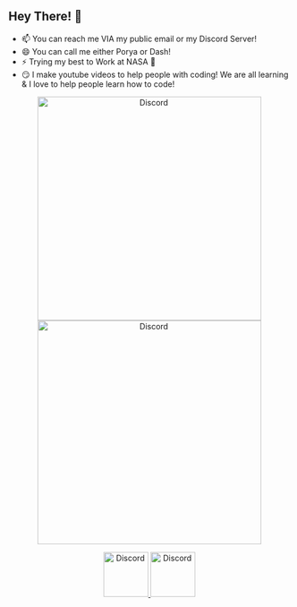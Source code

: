 ## Hey There! 🙂

- 📫 You can reach me VIA my public email or my Discord Server!
- 😄 You can call me either Porya or Dash!
- ⚡ Trying my best to Work at NASA 🤞
- 😏 I make youtube videos to help people with coding! We are all learning & I love to help people learn how to code!

<div align="center">
  <a href="https://github.com/DashCruft/Discord.JS-Coding-Tutorials">
     <img src="https://github-readme-stats.vercel.app/api/pin/?username=DashCruft&repo=Discord.JS-Coding-Tutorials&theme=dracula" alt="Discord" width="400"/>
  </a>
  <a href="https://github.com/DashCruft/Discord.js-custom-prefix">
     <img src="https://github-readme-stats.vercel.app/api/pin/?username=DashCruft&repo=Discord.js-custom-prefix&theme=dracula" alt="Discord" width="400"/>
  </a>
</div>

<p><p>
  
<div align="center">
  <a href="https://discord.gg/2RPg23k">
    <img src="https://user-images.githubusercontent.com/59381835/92191514-d649ad80-ee18-11ea-9bc4-e95c7a122a99.png" alt="Discord" width="80"/>
  </a>
  <a href="https://youtube.com/dashcruft">
    <img src="https://user-images.githubusercontent.com/59381835/92191346-676c5480-ee18-11ea-8240-e416eb1a5b5d.png" alt="Discord" width="80"/>
  </a>
</div>

